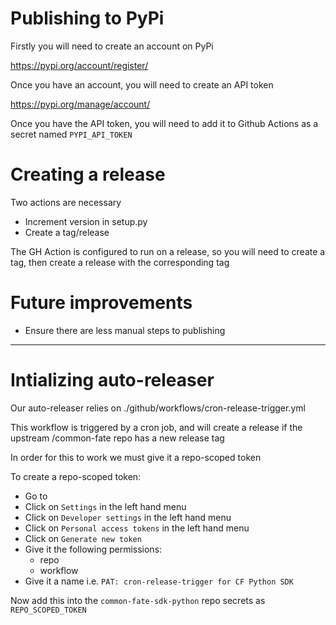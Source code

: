 
# Publishing to PyPi

Firstly you will need to create an account on PyPi

https://pypi.org/account/register/

Once you have an account, you will need to create an API token

https://pypi.org/manage/account/

Once you have the API token, you will need to add it to Github Actions as a secret named `PYPI_API_TOKEN`

# Creating a release

Two actions are necessary
- Increment version in setup.py
- Create a tag/release

The GH Action is configured to run on a release, so you will need to create a tag, then create a release with the corresponding tag 

# Future improvements

- Ensure there are less manual steps to publishing


---

# Intializing auto-releaser

Our auto-releaser relies on ./github/workflows/cron-release-trigger.yml

This workflow is triggered by a cron job, and will create a release if the upstream /common-fate repo has a new release tag

In order for this to work we must give it a repo-scoped token

To create a repo-scoped token:

- Go to 
- Click on `Settings` in the left hand menu
- Click on `Developer settings` in the left hand menu
- Click on `Personal access tokens` in the left hand menu
- Click on `Generate new token`
- Give it the following permissions:
  - repo
  - workflow
- Give it a name i.e. `PAT: cron-release-trigger for CF Python SDK`

Now add this into the `common-fate-sdk-python` repo secrets as `REPO_SCOPED_TOKEN`

